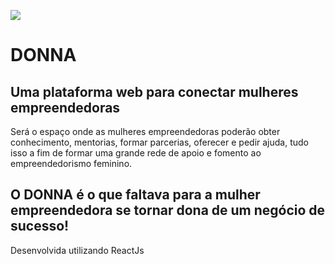 ![](/src/Assets/logo-colorida-small.png)

# DONNA 

## Uma plataforma web para conectar mulheres empreendedoras

Será o espaço onde as mulheres empreendedoras poderão obter conhecimento, mentorias, formar parcerias, oferecer e pedir ajuda, tudo isso a fim de formar uma grande rede de apoio e fomento ao empreendedorismo feminino.

## O DONNA é o que faltava para a mulher empreendedora se tornar dona de um negócio de sucesso!


Desenvolvida utilizando ReactJs